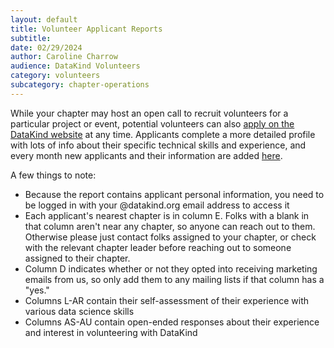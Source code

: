 ```yaml
---
layout: default
title: Volunteer Applicant Reports
subtitle:
date: 02/29/2024
author: Caroline Charrow
audience: DataKind Volunteers
category: volunteers
subcategory: chapter-operations
---
```


While your chapter may host an open call to recruit volunteers for a particular project or event, potential volunteers can also [apply on the DataKind website](https://www.datakind.org/join-us/volunteer/) at any time. Applicants complete a more detailed profile with lots of info about their specific technical skills and experience, and every month new applicants and their information are added [here](https://docs.google.com/spreadsheets/d/1DVWQrSTNsakPPEQPJghUy0e1SiVQ3eZ5bv8ZlYq-pZg/edit?gid=212800809#gid=212800809).


A few things to note:


* Because the report contains applicant personal information, you need to be logged in with your @datakind.org email address to access it
* Each applicant's nearest chapter is in column E. Folks with a blank in that column aren't near any chapter, so anyone can reach out to them. Otherwise please just contact folks assigned to your chapter, or check with the relevant chapter leader before reaching out to someone assigned to their chapter.
* Column D indicates whether or not they opted into receiving marketing emails from us, so only add them to any mailing lists if that column has a "yes."
* Columns L\-AR contain their self\-assessment of their experience with various data science skills
* Columns AS\-AU contain open\-ended responses about their experience and interest in volunteering with DataKind
